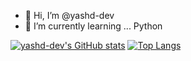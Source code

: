 - 👋 Hi, I’m @yashd-dev
- 🌱 I’m currently learning ... Python


[![yashd-dev's GitHub stats](https://github-readme-stats.vercel.app/api?username=yashd-dev&show_icons=true&theme=radical&hide=prs,issues)](https://github.com/anuraghazra/github-readme-stats) [![Top Langs](https://github-readme-stats.vercel.app/api/top-langs/?username=yashd-dev&hide=javascript,html,css,scss&show_icons=true&theme=radical)](https://github.com/anuraghazra/github-readme-stats)




<!---
yashd-dev/yashd-dev is a ✨ special ✨ repository because its `README.md` (this file) appears on your GitHub profile.
You can click the Preview link to take a look at your changes.
--->
